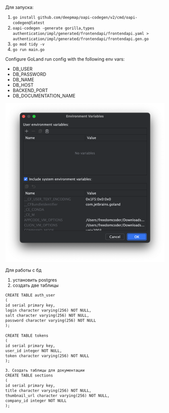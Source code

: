Для запуска:
1. `go install github.com/deepmap/oapi-codegen/v2/cmd/oapi-codegen@latest`
2. `oapi-codegen -generate gorilla,types authentication/impl/generated/frontendapi/frontendapi.yaml > authentication/impl/generated/frontendapi/frontendapi.gen.go`
3. `go mod tidy -v`
4. `go run main.go`

Configure GoLand run config with the following env vars: 
- DB_USER
- DB_PASSWORD
- DB_NAME
- DB_HOST
- BACKEND_PORT
- DB_DOCUMENTATION_NAME

![img.png](img/envVars.png)

Для работы с бд
1. установить postgres
2. создать две таблицы

```
CREATE TABLE auth_user
(
id serial primary key,
login character varying(256) NOT NULL,
salt character varying(256) NOT NULL,
password character varying(256) NOT NULL
);

CREATE TABLE tokens
(
id serial primary key,
user_id integer NOT NULL,
token character varying(256) NOT NULL
);
```
```
3. Создать таблицы для документации
CREATE TABLE sections
(
id serial primary key,
title character varying(256) NOT NULL,
thumbnail_url character varying(256) NOT NULL,
company_id integer NOT NULL
);
```